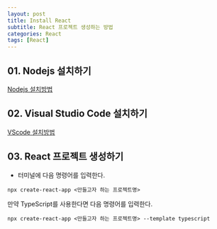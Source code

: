 ```yaml
---
layout: post
title: Install React
subtitle: React 프로젝트 생성하는 방법
categories: React
tags: [React]
---
```


## 01. Nodejs 설치하기

[Nodejs 설치방법](https://offbyone.tistory.com/441)

## 02. Visual Studio Code 설치하기

[VScode 설치방법](https://learn.microsoft.com/ko-kr/cpp/build/vscpp-step-0-installation?view=msvc-170)

## 03. React 프로젝트 생성하기

- 터미널에 다음 명령어를 입력한다.

```
npx create-react-app <만들고자 하는 프로젝트명>
```

만약 TypeScript를 사용한다면 다음 명령어를 입력한다.

```
npx create-react-app <만들고자 하는 프로젝트명> --template typescript
```
